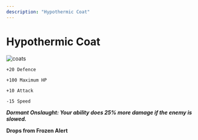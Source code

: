 ```yaml
---
description: "Hypothermic Coat"
---
```


# Hypothermic Coat

![coats](https://vwiki.valorserver.com/api/item/picture/hypothermic%20coat)

    +20 Defence

    +100 Maximum HP

    +10 Attack

    -15 Speed

***Dormant Onslaught: Your ability does 25% more damage if the enemy is slowed.***

**Drops from Frozen Alert** 